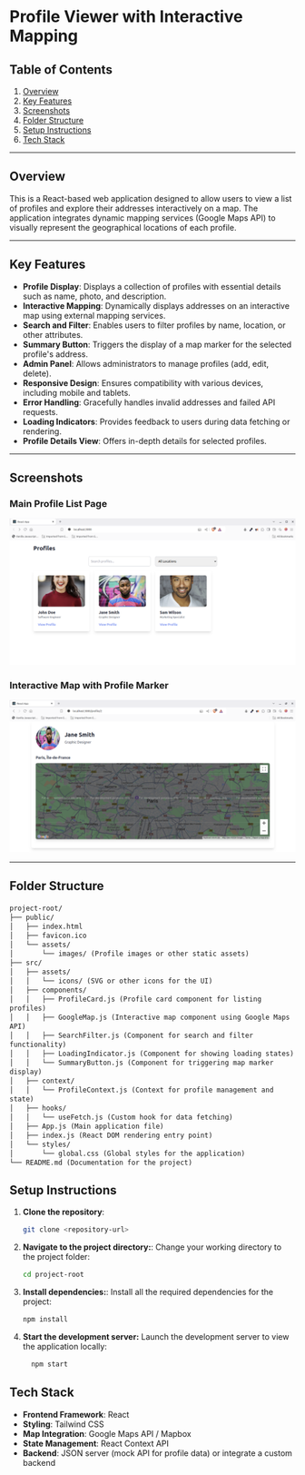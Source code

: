 # Profile Viewer with Interactive Mapping

## Table of Contents
1. [Overview](#overview)  
2. [Key Features](#key-features)  
3. [Screenshots](#screenshots)  
4. [Folder Structure](#folder-structure)  
5. [Setup Instructions](#setup-instructions)  
6. [Tech Stack](#tech-stack)  

---

## Overview
This is a React-based web application designed to allow users to view a list of profiles and explore their addresses interactively on a map. The application integrates dynamic mapping services (Google Maps API) to visually represent the geographical locations of each profile.

---

## Key Features
- **Profile Display**: Displays a collection of profiles with essential details such as name, photo, and description.  
- **Interactive Mapping**: Dynamically displays addresses on an interactive map using external mapping services.  
- **Search and Filter**: Enables users to filter profiles by name, location, or other attributes.  
- **Summary Button**: Triggers the display of a map marker for the selected profile's address.  
- **Admin Panel**: Allows administrators to manage profiles (add, edit, delete).  
- **Responsive Design**: Ensures compatibility with various devices, including mobile and tablets.  
- **Error Handling**: Gracefully handles invalid addresses and failed API requests.  
- **Loading Indicators**: Provides feedback to users during data fetching or rendering.  
- **Profile Details View**: Offers in-depth details for selected profiles.  

---

## Screenshots
### Main Profile List Page
![Map View](https://github.com/deepak9236/Profile-Map/raw/main/UI1.png)

### Interactive Map with Profile Marker
![Map View](https://github.com/deepak9236/Profile-Map/raw/main/UI2.png)

---

## Folder Structure
```plaintext
project-root/
├── public/
│   ├── index.html
│   ├── favicon.ico
│   └── assets/
│       └── images/ (Profile images or other static assets)
├── src/
│   ├── assets/
│   │   └── icons/ (SVG or other icons for the UI)
│   ├── components/
│   │   ├── ProfileCard.js (Profile card component for listing profiles)
│   │   ├── GoogleMap.js (Interactive map component using Google Maps API)
│   │   ├── SearchFilter.js (Component for search and filter functionality)
│   │   ├── LoadingIndicator.js (Component for showing loading states)
│   │   └── SummaryButton.js (Component for triggering map marker display)
│   ├── context/
│   │   └── ProfileContext.js (Context for profile management and state)
│   ├── hooks/
│   │   └── useFetch.js (Custom hook for data fetching)
│   ├── App.js (Main application file)
│   ├── index.js (React DOM rendering entry point)
│   └── styles/
│       └── global.css (Global styles for the application)
└── README.md (Documentation for the project)
```

## Setup Instructions
1. **Clone the repository**:
   ```bash
   git clone <repository-url>
   ```

2. **Navigate to the project directory:**:
Change your working directory to the project folder:
   ```bash
   cd project-root
   ```

3. **Install dependencies:**:
Install all the required dependencies for the project:
   ```bash
   npm install
   ```

4. **Start the development server:**
Launch the development server to view the application locally:
   ```bash
     npm start
   ```

## Tech Stack
- **Frontend Framework**: React  
- **Styling**: Tailwind CSS  
- **Map Integration**: Google Maps API / Mapbox  
- **State Management**: React Context API  
- **Backend**: JSON server (mock API for profile data) or integrate a custom backend  

